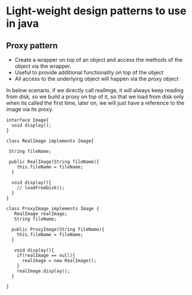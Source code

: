 # Light-weight design patterns to use in java

## Proxy pattern
- Create a wrapper on top of an object and access the methods of the object via the wrapper.
- Useful to provide additional functionality on top of the object
- All access to the underlying object will happen via the proxy object

In below scenario, if we directly call realImge, it will always keep reading from disk, so we build a proxy on top of it, so that we load from disk only when its called the first time, later on, we will just have a reference to the image via its proxy.

```
interface Image{
  void display();
}

class RealImage implements Image{

 String fileName;

 public RealImage(String fileName){
    this.fileName = fileName;
  }

  void display(){
    // loadFromDisk();
  }
}

class ProxyImage implements Image {
   RealImage realImage;
   String fileName;

  public ProxyImage(String fileName){
    this.fileName = fileName;
  }

   void display(){
    if(realImage == null){
      realImage = new RealImage();
    }
    realImage.display();
  }
 
}
```
  

  
